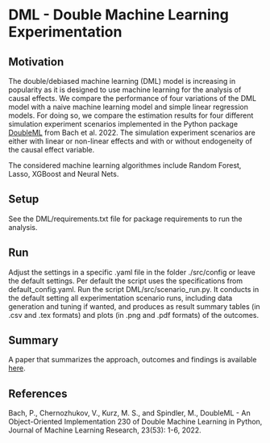 # DML - Double Machine Learning Experimentation


## Motivation
The double/debiased machine learning (DML) model is increasing in popularity as it is designed to use machine learning for the analysis of causal effects.
We compare the performance of four variations of the DML model with a naive machine learning model and simple linear regression models. 
For doing so, we compare the estimation results for four different simulation experiment scenarios implemented in the Python package [DoubleML](https://github.com/DoubleML) from Bach et al. 2022. 
The simulation experiment scenarios are either with linear or non-linear effects and with or without endogeneity of the causal effect variable.

The considered machine learning algorithmes include Random Forest, Lasso, XGBoost and Neural Nets.


## Setup
See the DML/requirements.txt file for package requirements to run the analysis.


## Run
Adjust the settings in a specific .yaml file in the folder ./src/config or leave the default settings. Per default the script uses the specifications from default_config.yaml. Run the script DML/src/scenario_run.py. It conducts in the default setting all experimentation scenario runs, including data generation and tuning if wanted, and produces as result summary tables (in .csv and .tex formats) and plots (in .png and .pdf formats) of the outcomes.

## Summary
A paper that summarizes the approach, outcomes and findings is available [here](https://github.com/g-r-m-n/dml/blob/main/Is%20Double%20Machine%20Learning%20always%20better%20than%20Simple%20Linear%20Regression%20to%20estimate%20Causal%20Effects%20-%20Evidence%20from%20four%20simulation%20experiments.pdf).


## References
Bach, P., Chernozhukov, V., Kurz, M. S., and Spindler, M., DoubleML - An Object-Oriented Implementation
230 of Double Machine Learning in Python, Journal of Machine Learning Research, 23(53): 1-6, 2022.
